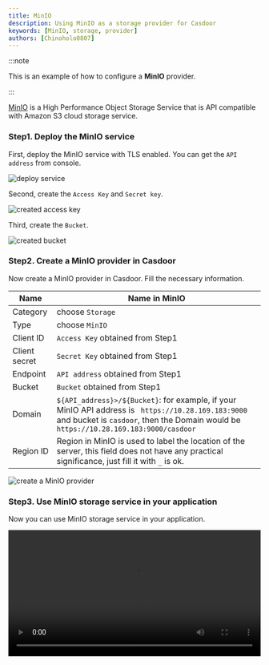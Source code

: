 ```yaml
---
title: MinIO
description: Using MinIO as a storage provider for Casdoor
keywords: [MinIO, storage, provider]
authors: [Chinoholo0807]
---
```


:::note

This is an example of how to configure a **MinIO** provider.

:::

[MinIO](https://github.com/minio/minio) is a High Performance Object Storage Service that is API compatible with Amazon S3 cloud storage service.

### Step1. Deploy the MinIO service

First, deploy the MinIO service with TLS enabled. You can get the `API address` from console.

![deploy service](/img/providers/storage/minio_deploy.png)

Second, create the `Access Key` and `Secret key`.

![created access key](/img/providers/storage/minio_create_key.png)

Third, create the `Bucket`.

![created bucket](/img/providers/storage/minio_create_bucket.png)

### Step2. Create a MinIO provider in Casdoor

Now create a MinIO provider in Casdoor. Fill the necessary information.

|    Name       |   Name in MinIO |   
|      ----     |   ----          |  
|Category       |   choose `Storage`                   |
|Type           |   choose `MinIO`                     |
|Client ID      |   `Access Key` obtained from Step1   | 
|Client secret  |   `Secret Key` obtained from Step1   | 
|Endpoint       |   `API address` obtained from Step1  |
|Bucket         |   `Bucket` obtained from Step1       | 
|Domain         |   `${API_address}>/${Bucket}`: for example, if your MinIO API address is ` https://10.28.169.183:9000` and bucket is `casdoor`, then the Domain would be `https://10.28.169.183:9000/casdoor`     |              
|Region ID      |   Region in MinIO is used to label the location of the server, this field does not have any practical significance, just fill it with `_` is ok. |
<!-- ![create a MinIO provider](/img/providers/storage/minio_provider_conf.png) -->

![create a MinIO provider](/img/providers/storage/minio_provider_conf_detail.png)

### Step3. Use MinIO storage service in your application 

Now you can use MinIO storage service in your application.

<video src="/video/provider/storage/use_minio_in_app.mp4" controls="controls" width="100%"></video>
